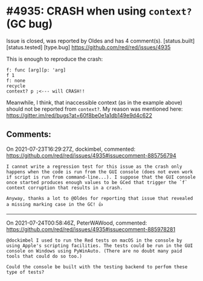 
#4935: CRASH when using `context?` (GC bug)
================================================================================
Issue is closed, was reported by Oldes and has 4 comment(s).
[status.built] [status.tested] [type.bug]
<https://github.com/red/red/issues/4935>

This is enough to reproduce the crash:
```red
f: func [arg][p: 'arg]
f 1
f: none
recycle
context? p ;<--- will CRASH!!
```
Meanwhile, I think, that inaccessible context (as in the example above) should not be reported from `context?`.
My reason was mentioned here: https://gitter.im/red/bugs?at=60f8be0e1a1db149e9d4c622


Comments:
--------------------------------------------------------------------------------

On 2021-07-23T16:29:27Z, dockimbel, commented:
<https://github.com/red/red/issues/4935#issuecomment-885756794>

    I cannot write a regression test for this issue as the crash only happens when the code is run from the GUI console (does not even work if script is run from command-line...). I suppose that the GUI console once started produces enough values to be GCed that trigger the `f` context corruption that results in a crash.
    
    Anyway, thanks a lot to @Oldes for reporting that issue that revealed a missing marking case in the GC! 👍 

--------------------------------------------------------------------------------

On 2021-07-24T00:58:46Z, PeterWAWood, commented:
<https://github.com/red/red/issues/4935#issuecomment-885978281>

    @dockimbel I used to run the Red tests on macOS in the console by using Apple's scripting facilities. The tests could be run in the GUI console on Windows using PyWinAuto. (There are no doubt many paid tools that could do so too.)
    
    Could the console be built with the testing backend to perfom these type of tests?


